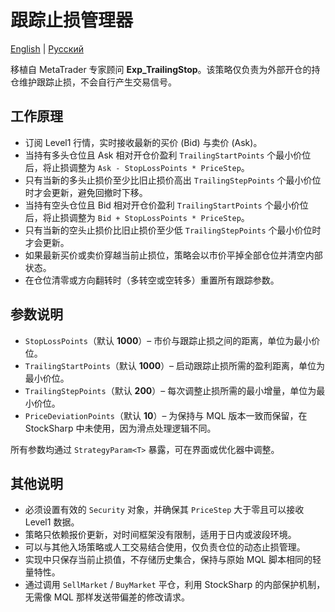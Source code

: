 # 跟踪止损管理器
[English](README.md) | [Русский](README_ru.md)

移植自 MetaTrader 专家顾问 **Exp_TrailingStop**。该策略仅负责为外部开仓的持仓维护跟踪止损，不会自行产生交易信号。

## 工作原理

- 订阅 Level1 行情，实时接收最新的买价 (Bid) 与卖价 (Ask)。
- 当持有多头仓位且 Ask 相对开仓价盈利 `TrailingStartPoints` 个最小价位后，将止损调整为 `Ask - StopLossPoints * PriceStep`。
- 只有当新的多头止损价至少比旧止损价高出 `TrailingStepPoints` 个最小价位时才会更新，避免回撤时下移。
- 当持有空头仓位且 Bid 相对开仓价盈利 `TrailingStartPoints` 个最小价位后，将止损调整为 `Bid + StopLossPoints * PriceStep`。
- 只有当新的空头止损价比旧止损价至少低 `TrailingStepPoints` 个最小价位时才会更新。
- 如果最新买价或卖价穿越当前止损位，策略会以市价平掉全部仓位并清空内部状态。
- 在仓位清零或方向翻转时（多转空或空转多）重置所有跟踪参数。

## 参数说明

- `StopLossPoints`（默认 **1000**）– 市价与跟踪止损之间的距离，单位为最小价位。
- `TrailingStartPoints`（默认 **1000**）– 启动跟踪止损所需的盈利距离，单位为最小价位。
- `TrailingStepPoints`（默认 **200**）– 每次调整止损所需的最小增量，单位为最小价位。
- `PriceDeviationPoints`（默认 **10**）– 为保持与 MQL 版本一致而保留，在 StockSharp 中未使用，因为滑点处理逻辑不同。

所有参数均通过 `StrategyParam<T>` 暴露，可在界面或优化器中调整。

## 其他说明

- 必须设置有效的 `Security` 对象，并确保其 `PriceStep` 大于零且可以接收 Level1 数据。
- 策略只依赖报价更新，对时间框架没有限制，适用于日内或波段环境。
- 可以与其他入场策略或人工交易结合使用，仅负责仓位的动态止损管理。
- 实现中只保存当前止损值，不存储历史集合，保持与原始 MQL 脚本相同的轻量特性。
- 通过调用 `SellMarket` / `BuyMarket` 平仓，利用 StockSharp 的内部保护机制，无需像 MQL 那样发送带偏差的修改请求。

